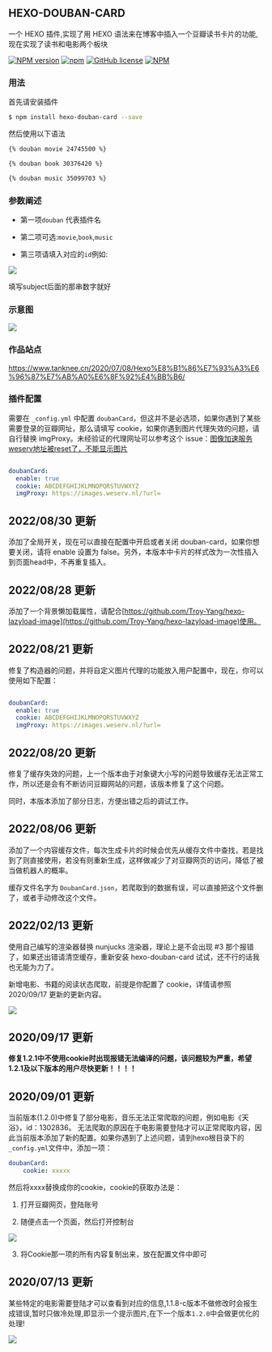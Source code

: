 ## HEXO-DOUBAN-CARD

一个 HEXO 插件,实现了用 HEXO 语法来在博客中插入一个豆瓣读书卡片的功能,现在实现了读书和电影两个板块

[![NPM version](https://badge.fury.io/js/hexo-douban-card.svg)](https://www.npmjs.com/package/hexo-douban-card)
[![npm](https://img.shields.io/npm/dt/hexo-douban-card.svg)](https://www.npmjs.com/package/hexo-douban-card)
[![GitHub license](https://img.shields.io/github/license/TankNee/hexo-douban-card.svg)](https://github.com/TankNee/hexo-douban-card/blob/master/LICENSE)
[![NPM](https://nodei.co/npm/hexo-douban-card.png)](https://nodei.co/npm/hexo-douban-card/)

### 用法

首先请安装插件

```bash
$ npm install hexo-douban-card --save
```

然后使用以下语法

```markdown
{% douban movie 24745500 %}

{% douban book 30376420 %}

{% douban music 35099703 %}
```

### 参数阐述

- 第一项`douban` 代表插件名

- 第二项可选:`movie`,`book`,`music`

- 第三项请填入对应的`id`例如:

![](https://img.tanknee.cn/blogpicbed/2020/07/2020070821522816eaefa.png)

填写subject后面的那串数字就好

### 示意图

![](https://img.tanknee.cn/blogpicbed/2020/07/20200708f878ac4cfa250.png)

### 作品站点

https://www.tanknee.cn/2020/07/08/Hexo%E8%B1%86%E7%93%A3%E6%96%87%E7%AB%A0%E6%8F%92%E4%BB%B6/

### 插件配置

需要在 `_config.yml` 中配置 `doubanCard`，但这并不是必选项，如果你遇到了某些需要登录的豆瓣网址，那么请填写 cookie，如果你遇到图片代理失效的问题，请自行替换 imgProxy。未经验证的代理网址可以参考这个 issue：[图像加速服务weserv地址被reset了，不能显示图片](https://github.com/TankNee/hexo-douban-card/issues/22)


```yml

doubanCard:
  enable: true
  cookie: ABCDEFGHIJKLMNOPQRSTUVWXYZ
  imgProxy: https://images.weserv.nl/?url=

```

## 2022/08/30 更新

添加了全局开关，现在可以直接在配置中开启或者关闭 douban-card，如果你想要关闭，请将 enable 设置为 false。另外，本版本中卡片的样式改为一次性插入到页面head中，不再重复插入。

## 2022/08/28 更新

添加了一个背景懒加载属性，请配合[https://github.com/Troy-Yang/hexo-lazyload-image](https://github.com/Troy-Yang/hexo-lazyload-image)使用。

## 2022/08/21 更新

修复了构造器的问题，并将自定义图片代理的功能放入用户配置中，现在，你可以使用如下配置：

```yml

doubanCard:
  enable: true
  cookie: ABCDEFGHIJKLMNOPQRSTUVWXYZ
  imgProxy: https://images.weserv.nl/?url=

```

## 2022/08/20 更新

修复了缓存失效的问题，上一个版本由于对象键大小写的问题导致缓存无法正常工作，所以还是会有不断访问豆瓣网站的问题，该版本修复了这个问题。

同时，本版本添加了部分日志，方便出错之后的调试工作。

## 2022/08/06 更新

添加了一个内容缓存文件，每次生成卡片的时候会优先从缓存文件中查找，若是找到了则直接使用，若没有则重新生成，这样做减少了对豆瓣网页的访问，降低了被当做机器人的概率。

缓存文件名字为 `DoubanCard.json`，若爬取到的数据有误，可以直接把这个文件删了，或者手动修改这个文件。

## 2022/02/13 更新

使用自己编写的渲染器替换 nunjucks 渲染器，理论上是不会出现 #3 那个报错了，如果还出错请清空缓存，重新安装 hexo-douban-card 试试，还不行的话我也无能为力了。

新增电影、书籍的阅读状态爬取，前提是你配置了 cookie，详情请参照 2020/09/17 更新的更新内容。

![](https://img.tanknee.cn/blogpicbed/2022/02/13/2022021364172833e27c9.png)

## 2020/09/17 更新

**修复1.2.1中不使用cookie时出现报错无法编译的问题，该问题较为严重，希望1.2.1及以下版本的用户尽快更新！！！！**

## 2020/09/01 更新

当前版本(1.2.0)中修复了部分电影，音乐无法正常爬取的问题，例如电影《天浴》，id：1302836。
无法爬取的原因在于电影需要登陆才可以正常爬取内容，因此当前版本添加了新的配置。如果你遇到了上述问题，请到hexo根目录下的`_config.yml`文件中，添加一项：

```yaml
doubanCard:
    cookie: xxxxx
```
然后将xxxx替换成你的cookie，cookie的获取办法是：

1. 打开豆瓣网页，登陆账号

2. 随便点击一个页面，然后打开控制台

![](https://img.tanknee.cn/img/20200901185319.png)

3. 将Cookie那一项的所有内容复制出来，放在配置文件中即可

## 2020/07/13 更新

某些特定的电影需要登陆才可以查看到对应的信息,1.1.8-c版本不做修改时会报生成错误,暂时只做冷处理,即显示一个提示图片,在下一个版本`1.2.0`中会做更优化的处理!

![](https://img.tanknee.cn/blogpicbed/2020/07/20200713875399cbbb527.png)